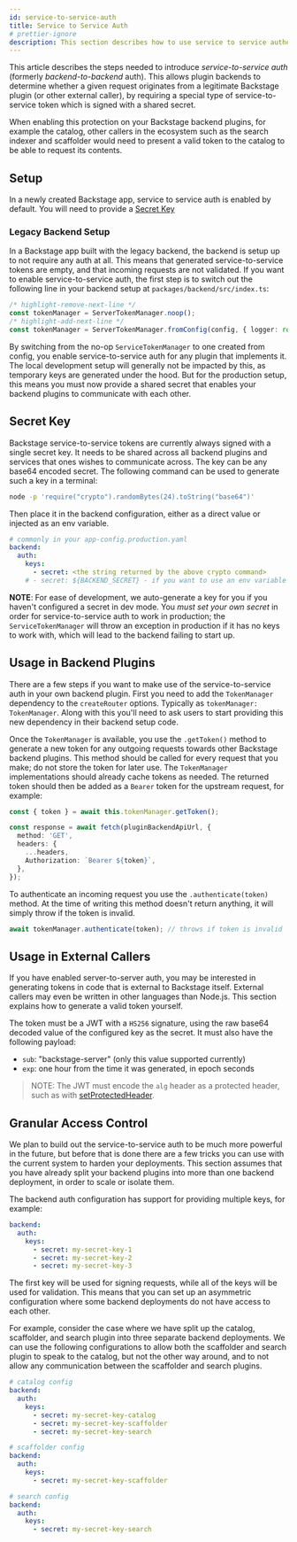 ```yaml
---
id: service-to-service-auth
title: Service to Service Auth
# prettier-ignore
description: This section describes how to use service to service authentication, both internally within Backstage plugins and towards external services.
---
```


This article describes the steps needed to introduce _service-to-service auth_ (formerly _backend-to-backend_ auth).
This allows plugin backends to determine whether a given request originates from
a legitimate Backstage plugin (or other external caller), by requiring a special
type of service-to-service token which is signed with a shared secret.

When enabling this protection on your Backstage backend plugins, for example the
catalog, other callers in the ecosystem such as the search indexer and
scaffolder would need to present a valid token to the catalog to be able to
request its contents.

## Setup

In a newly created Backstage app, service to service auth is enabled by default. You will need to provide a [Secret Key](#secret-key)

### Legacy Backend Setup

In a Backstage app built with the legacy backend, the backend is setup up to not require any
auth at all. This means that generated service-to-service tokens are empty, and
that incoming requests are not validated. If you want to enable
service-to-service auth, the first step is to switch out the following line in
your backend setup at `packages/backend/src/index.ts`:

```ts title="packages/backend/src/index.ts"
/* highlight-remove-next-line */
const tokenManager = ServerTokenManager.noop();
/* highlight-add-next-line */
const tokenManager = ServerTokenManager.fromConfig(config, { logger: root });
```

By switching from the no-op `ServiceTokenManager` to one created from config,
you enable service-to-service auth for any plugin that implements it. The local
development setup will generally not be impacted by this, as temporary keys are
generated under the hood. But for the production setup, this means you must now
provide a shared secret that enables your backend plugins to communicate with
each other.

## Secret Key

Backstage service-to-service tokens are currently always signed with a single
secret key. It needs to be shared across all backend plugins and services that
ones wishes to communicate across. The key can be any base64 encoded secret.
The following command can be used to generate such a key in a terminal:

```bash
node -p 'require("crypto").randomBytes(24).toString("base64")'
```

Then place it in the backend configuration, either as a direct value or
injected as an env variable.

```yaml
# commonly in your app-config.production.yaml
backend:
  auth:
    keys:
      - secret: <the string returned by the above crypto command>
    # - secret: ${BACKEND_SECRET} - if you want to use an env variable instead
```

**NOTE**: For ease of development, we auto-generate a key for you if you haven't
configured a secret in dev mode. You _must set your own secret_ in order for
service-to-service auth to work in production; the `ServiceTokenManager` will
throw an exception in production if it has no keys to work with, which will lead
to the backend failing to start up.

## Usage in Backend Plugins

There are a few steps if you want to make use of the service-to-service auth in
your own backend plugin. First you need to add the `TokenManager` dependency to
the `createRouter` options. Typically as `tokenManager: TokenManager`. Along
with this you'll need to ask users to start providing this new dependency in
their backend setup code.

Once the `TokenManager` is available, you use the `.getToken()` method to generate
a new token for any outgoing requests towards other Backstage backend plugins.
This method should be called for every request that you make; do not store the
token for later use. The `TokenManager` implementations should already cache
tokens as needed. The returned token should then be added as a `Bearer` token
for the upstream request, for example:

```ts
const { token } = await this.tokenManager.getToken();

const response = await fetch(pluginBackendApiUrl, {
  method: 'GET',
  headers: {
    ...headers,
    Authorization: `Bearer ${token}`,
  },
});
```

To authenticate an incoming request you use the `.authenticate(token)` method.
At the time of writing this method doesn't return anything, it will simply
throw if the token is invalid.

```ts
await tokenManager.authenticate(token); // throws if token is invalid
```

## Usage in External Callers

If you have enabled server-to-server auth, you may be interested in generating
tokens in code that is external to Backstage itself. External callers may even
be written in other languages than Node.js. This section explains how to generate
a valid token yourself.

The token must be a JWT with a `HS256` signature, using the raw base64 decoded
value of the configured key as the secret. It must also have the following payload:

- `sub`: "backstage-server" (only this value supported currently)
- `exp`: one hour from the time it was generated, in epoch seconds

> NOTE: The JWT must encode the `alg` header as a protected header, such as with
> [setProtectedHeader](https://github.com/panva/jose/blob/main/docs/classes/jwt_sign.SignJWT.md#setprotectedheader).

## Granular Access Control

We plan to build out the service-to-service auth to be much more powerful in the
future, but before that is done there are a few tricks you can use with the
current system to harden your deployments. This section assumes that you have
already split your backend plugins into more than one backend deployment, in
order to scale or isolate them.

The backend auth configuration has support for providing multiple keys, for
example:

```yaml
backend:
  auth:
    keys:
      - secret: my-secret-key-1
      - secret: my-secret-key-2
      - secret: my-secret-key-3
```

The first key will be used for signing requests, while all of the keys will be
used for validation. This means that you can set up an asymmetric configuration
where some backend deployments do not have access to each other.

For example, consider the case where we have split up the catalog, scaffolder,
and search plugin into three separate backend deployments. We can use the
following configurations to allow both the scaffolder and search plugin to speak
to the
catalog, but not the other way around, and to not allow any communication between
the scaffolder and search plugins.

```yaml
# catalog config
backend:
  auth:
    keys:
      - secret: my-secret-key-catalog
      - secret: my-secret-key-scaffolder
      - secret: my-secret-key-search

# scaffolder config
backend:
  auth:
    keys:
      - secret: my-secret-key-scaffolder

# search config
backend:
  auth:
    keys:
      - secret: my-secret-key-search
```
